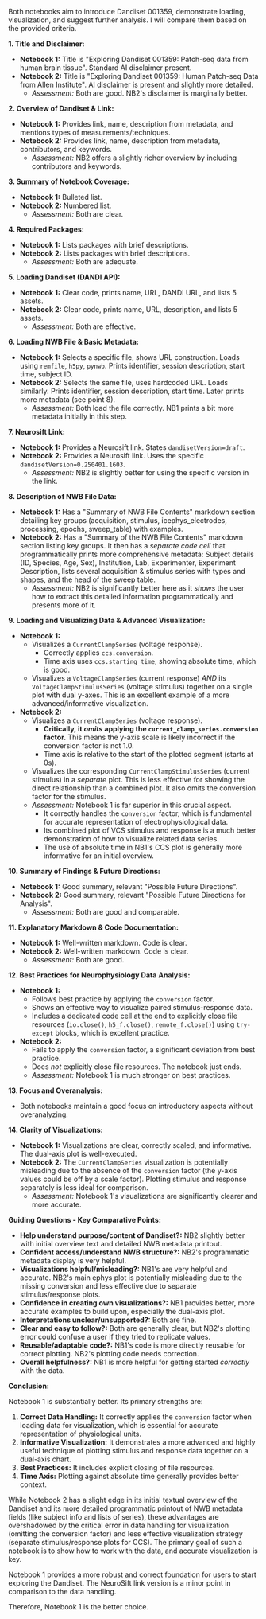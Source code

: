 Both notebooks aim to introduce Dandiset 001359, demonstrate loading, visualization, and suggest further analysis. I will compare them based on the provided criteria.

**1. Title and Disclaimer:**
*   **Notebook 1:** Title is "Exploring Dandiset 001359: Patch-seq data from human brain tissue". Standard AI disclaimer present.
*   **Notebook 2:** Title is "Exploring Dandiset 001359: Human Patch-seq Data from Allen Institute". AI disclaimer is present and slightly more detailed.
    *   *Assessment:* Both are good. NB2's disclaimer is marginally better.

**2. Overview of Dandiset & Link:**
*   **Notebook 1:** Provides link, name, description from metadata, and mentions types of measurements/techniques.
*   **Notebook 2:** Provides link, name, description from metadata, contributors, and keywords.
    *   *Assessment:* NB2 offers a slightly richer overview by including contributors and keywords.

**3. Summary of Notebook Coverage:**
*   **Notebook 1:** Bulleted list.
*   **Notebook 2:** Numbered list.
    *   *Assessment:* Both are clear.

**4. Required Packages:**
*   **Notebook 1:** Lists packages with brief descriptions.
*   **Notebook 2:** Lists packages with brief descriptions.
    *   *Assessment:* Both are adequate.

**5. Loading Dandiset (DANDI API):**
*   **Notebook 1:** Clear code, prints name, URL, DANDI URL, and lists 5 assets.
*   **Notebook 2:** Clear code, prints name, URL, description, and lists 5 assets.
    *   *Assessment:* Both are effective.

**6. Loading NWB File & Basic Metadata:**
*   **Notebook 1:** Selects a specific file, shows URL construction. Loads using `remfile`, `h5py`, `pynwb`. Prints identifier, session description, start time, subject ID.
*   **Notebook 2:** Selects the same file, uses hardcoded URL. Loads similarly. Prints identifier, session description, start time. Later prints more metadata (see point 8).
    *   *Assessment:* Both load the file correctly. NB1 prints a bit more metadata initially in this step.

**7. Neurosift Link:**
*   **Notebook 1:** Provides a Neurosift link. States `dandisetVersion=draft`.
*   **Notebook 2:** Provides a Neurosift link. Uses the specific `dandisetVersion=0.250401.1603`.
    *   *Assessment:* NB2 is slightly better for using the specific version in the link.

**8. Description of NWB File Data:**
*   **Notebook 1:** Has a "Summary of NWB File Contents" markdown section detailing key groups (acquisition, stimulus, icephys_electrodes, processing, epochs, sweep_table) with examples.
*   **Notebook 2:** Has a "Summary of the NWB File Contents" markdown section listing key groups. It then has a *separate code cell* that programmatically prints more comprehensive metadata: Subject details (ID, Species, Age, Sex), Institution, Lab, Experimenter, Experiment Description, lists several acquisition & stimulus series with types and shapes, and the head of the sweep table.
    *   *Assessment:* NB2 is significantly better here as it *shows* the user how to extract this detailed information programmatically and presents more of it.

**9. Loading and Visualizing Data & Advanced Visualization:**
*   **Notebook 1:**
    *   Visualizes a `CurrentClampSeries` (voltage response).
        *   Correctly applies `ccs.conversion`.
        *   Time axis uses `ccs.starting_time`, showing absolute time, which is good.
    *   Visualizes a `VoltageClampSeries` (current response) *AND* its `VoltageClampStimulusSeries` (voltage stimulus) together on a single plot with dual y-axes. This is an excellent example of a more advanced/informative visualization.
*   **Notebook 2:**
    *   Visualizes a `CurrentClampSeries` (voltage response).
        *   **Critically, it *omits* applying the `current_clamp_series.conversion` factor.** This means the y-axis scale is likely incorrect if the conversion factor is not 1.0.
        *   Time axis is relative to the start of the plotted segment (starts at 0s).
    *   Visualizes the corresponding `CurrentClampStimulusSeries` (current stimulus) in a *separate* plot. This is less effective for showing the direct relationship than a combined plot. It also omits the conversion factor for the stimulus.
    *   *Assessment:* Notebook 1 is far superior in this crucial aspect.
        *   It correctly handles the `conversion` factor, which is fundamental for accurate representation of electrophysiological data.
        *   Its combined plot of VCS stimulus and response is a much better demonstration of how to visualize related data series.
        *   The use of absolute time in NB1's CCS plot is generally more informative for an initial overview.

**10. Summary of Findings & Future Directions:**
*   **Notebook 1:** Good summary, relevant "Possible Future Directions".
*   **Notebook 2:** Good summary, relevant "Possible Future Directions for Analysis".
    *   *Assessment:* Both are good and comparable.

**11. Explanatory Markdown & Code Documentation:**
*   **Notebook 1:** Well-written markdown. Code is clear.
*   **Notebook 2:** Well-written markdown. Code is clear.
    *   *Assessment:* Both are good.

**12. Best Practices for Neurophysiology Data Analysis:**
*   **Notebook 1:**
    *   Follows best practice by applying the `conversion` factor.
    *   Shows an effective way to visualize paired stimulus-response data.
    *   Includes a dedicated code cell at the end to explicitly close file resources (`io.close()`, `h5_f.close()`, `remote_f.close()`) using `try-except` blocks, which is excellent practice.
*   **Notebook 2:**
    *   Fails to apply the `conversion` factor, a significant deviation from best practice.
    *   Does *not* explicitly close file resources. The notebook just ends.
    *   *Assessment:* Notebook 1 is much stronger on best practices.

**13. Focus and Overanalysis:**
*   Both notebooks maintain a good focus on introductory aspects without overanalyzing.

**14. Clarity of Visualizations:**
*   **Notebook 1:** Visualizations are clear, correctly scaled, and informative. The dual-axis plot is well-executed.
*   **Notebook 2:** The `CurrentClampSeries` visualization is potentially misleading due to the absence of the `conversion` factor (the y-axis values could be off by a scale factor). Plotting stimulus and response separately is less ideal for comparison.
    *   *Assessment:* Notebook 1's visualizations are significantly clearer and more accurate.

**Guiding Questions - Key Comparative Points:**

*   **Help understand purpose/content of Dandiset?:** NB2 slightly better with initial overview text and detailed NWB metadata printout.
*   **Confident access/understand NWB structure?:** NB2's programmatic metadata display is very helpful.
*   **Visualizations helpful/misleading?:** NB1's are very helpful and accurate. NB2's main ephys plot is potentially misleading due to the missing conversion and less effective due to separate stimulus/response plots.
*   **Confidence in creating own visualizations?:** NB1 provides better, more accurate examples to build upon, especially the dual-axis plot.
*   **Interpretations unclear/unsupported?:** Both are fine.
*   **Clear and easy to follow?:** Both are generally clear, but NB2's plotting error could confuse a user if they tried to replicate values.
*   **Reusable/adaptable code?:** NB1's code is more directly reusable for correct plotting. NB2's plotting code needs correction.
*   **Overall helpfulness?:** NB1 is more helpful for getting started *correctly* with the data.

**Conclusion:**

Notebook 1 is substantially better. Its primary strengths are:
1.  **Correct Data Handling:** It correctly applies the `conversion` factor when loading data for visualization, which is essential for accurate representation of physiological units.
2.  **Informative Visualization:** It demonstrates a more advanced and highly useful technique of plotting stimulus and response data together on a dual-axis chart.
3.  **Best Practices:** It includes explicit closing of file resources.
4.  **Time Axis:** Plotting against absolute time generally provides better context.

While Notebook 2 has a slight edge in its initial textual overview of the Dandiset and its more detailed programmatic printout of NWB metadata fields (like subject info and lists of series), these advantages are overshadowed by the critical error in data handling for visualization (omitting the conversion factor) and less effective visualization strategy (separate stimulus/response plots for CCS). The primary goal of such a notebook is to show how to work with the data, and accurate visualization is key.

Notebook 1 provides a more robust and correct foundation for users to start exploring the Dandiset. The NeuroSift link version is a minor point in comparison to the data handling.

Therefore, Notebook 1 is the better choice.